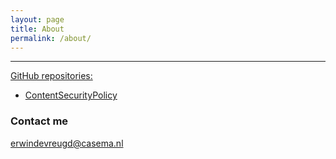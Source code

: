 ```yaml
---
layout: page
title: About
permalink: /about/
---
```




<hr>

[GitHub repositories:](https://github.com/erwindevreugd)  
- [ContentSecurityPolicy](https://github.com/erwindevreugd/ContentSecurityPolicy)  

### Contact me

[erwindevreugd@casema.nl](mailto:erwindevreugd@casema.nl)